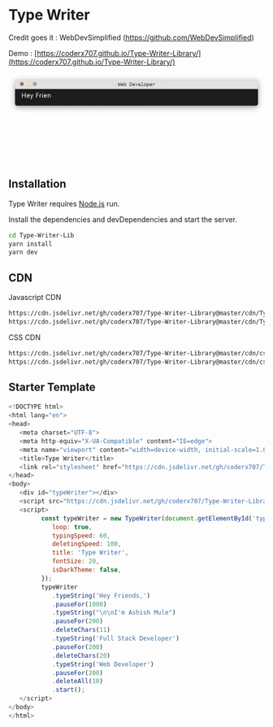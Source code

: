 # Type Writer

Credit goes it : WebDevSimplified (https://github.com/WebDevSimplified)

Demo : [https://coderx707.github.io/Type-Writer-Library/](https://coderx707.github.io/Type-Writer-Library/)

![Type Writer](https://raw.githubusercontent.com/CoderX707/Type-Writer-Lib/master/typing.gif)

## Installation

Type Writer requires [Node.js](https://nodejs.org/) run.

Install the dependencies and devDependencies and start the server.

```sh
cd Type-Writer-Lib
yarn install
yarn dev
```

## CDN

Javascript CDN
```sh
https://cdn.jsdelivr.net/gh/coderx707/Type-Writer-Library@master/cdn/TypeWriter.js
https://cdn.jsdelivr.net/gh/coderx707/Type-Writer-Library@master/cdn/TypeWriter.min.js
```

CSS CDN
```sh
https://cdn.jsdelivr.net/gh/coderx707/Type-Writer-Library@master/cdn/css/style.css
https://cdn.jsdelivr.net/gh/coderx707/Type-Writer-Library@master/cdn/css/style.min.css
```

## Starter Template

```javascript
<!DOCTYPE html>
<html lang="en">
<head>
   <meta charset="UTF-8">
   <meta http-equiv="X-UA-Compatible" content="IE=edge">
   <meta name="viewport" content="width=device-width, initial-scale=1.0">
   <title>Type Writer</title>
   <link rel="stylesheet" href="https://cdn.jsdelivr.net/gh/coderx707/Type-Writer-Library@master/cdn/css/style.min.css">
</head>
<body>
   <div id="typeWriter"></div>
   <script src="https://cdn.jsdelivr.net/gh/coderx707/Type-Writer-Library@master/cdn/TypeWriter.min.js"></script>
   <script>
         const typeWriter = new TypeWriter(document.getElementById('typeWriter'), {
            loop: true,
            typingSpeed: 60,
            deletingSpeed: 100,
            title: 'Type Writer',
            fontSize: 20,
            isDarkTheme: false,
         });
         typeWriter
            .typeString('Hey Friends,')
            .pauseFor(1000)
            .typeString("\n\nI'm Ashish Mule")
            .pauseFor(200)
            .deleteChars(11)
            .typeString('Full Stack Developer')
            .pauseFor(200)
            .deleteChars(20)
            .typeString('Web Developer')
            .pauseFor(200)
            .deleteAll(10)
            .start();
   </script>
</body>
</html>
```
